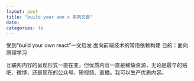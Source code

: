 ```yaml
---
layout: post
title: "build your own x 系列文章"
date: 
categories: fe
---
```


受到“build your own react”一文启发
面向前端技术的常用依赖构建
目的：面向原理学习

互联网内容的呈现形式一直在变，但优质内容一直是稀缺资源，无论是最早的贴吧、微博，还是现在的公众号、短视频、直播。我可以生产优质内容。
